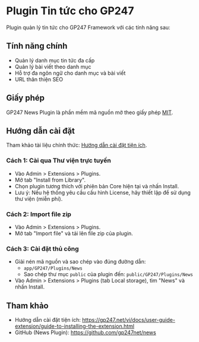 # Plugin Tin tức cho GP247

Plugin quản lý tin tức cho GP247 Framework với các tính năng sau:

## Tính năng chính

- Quản lý danh mục tin tức đa cấp
- Quản lý bài viết theo danh mục
- Hỗ trợ đa ngôn ngữ cho danh mục và bài viết
- URL thân thiện SEO

## Giấy phép

GP247 News Plugin là phần mềm mã nguồn mở theo giấy phép [MIT](https://opensource.org/licenses/MIT).

## Hướng dẫn cài đặt

Tham khảo tài liệu chính thức: [Hướng dẫn cài đặt tiện ích](https://gp247.net/vi/docs/user-guide-extension/guide-to-installing-the-extension.html).

### Cách 1: Cài qua Thư viện trực tuyến
- Vào Admin > Extensions > Plugins.
- Mở tab "Install from Library".
- Chọn plugin tương thích với phiên bản Core hiện tại và nhấn Install.
- Lưu ý: Nếu hệ thống yêu cầu cấu hình License, hãy thiết lập để sử dụng thư viện (miễn phí).

### Cách 2: Import file zip
- Vào Admin > Extensions > Plugins.
- Mở tab "Import file" và tải lên file zip của plugin.

### Cách 3: Cài đặt thủ công
- Giải nén mã nguồn và sao chép vào đúng đường dẫn:
  - `app/GP247/Plugins/News`
  - Sao chép thư mục `public` của plugin đến: `public/GP247/Plugins/News`
- Vào Admin > Extensions > Plugins (tab Local storage), tìm "News" và nhấn Install.

## Tham khảo
- Hướng dẫn cài đặt tiện ích: https://gp247.net/vi/docs/user-guide-extension/guide-to-installing-the-extension.html
- GitHub (News Plugin): https://github.com/gp247net/news

